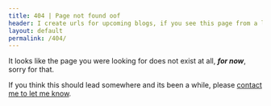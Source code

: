 ```yaml
---
title: 404 | Page not found oof
header: I create urls for upcoming blogs, if you see this page from a link I shared recently, wait a couple minutes and refresh the page.
layout: default
permalink: /404/
---
```


It looks like the page you were looking for does not exist at all, _**for now**_, sorry for that.

If you think this should lead somewhere and its been a while, please [contact me to let me know](/contact).
